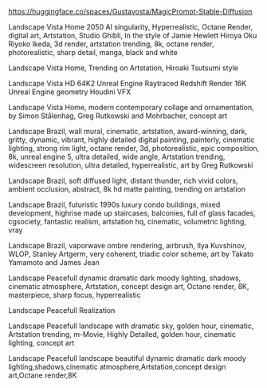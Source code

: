 https://huggingface.co/spaces/Gustavosta/MagicPrompt-Stable-Diffusion

Landscape Vista Home 2050 AI singularity, Hyperrealistic, Octane Render, digital art, Artstation, Studio Ghibli, In the style of Jamie Hewlett Hiroya Oku Riyoko Ikeda, 3d render, artstation trending, 8k, octane render, photorealistic, sharp detail, manga, black and white

Landscape Vista Home, Trending on Artstation, Hiroaki Tsutsumi style

Landscape Vista HD 64K2 Unreal Engine Raytraced Redshift Render 16K Unreal Engine geometry Houdini VFX

Landscape Vista Home, modern contemporary collage and ornamentation, by Simon Stålenhag, Greg Rutkowski and Mohrbacher, concept art

Landscape Brazil, wall mural, cinematic, artstation, award-winning, dark, gritty, dynamic, vibrant, highly detailed digital painting, painterly, cinematic lighting, strong rim light, octane render, 3d, photorealistic, epic composition, 8k, unreal engine 5, ultra detailed, wide angle, Artstation trending, widescreen resolution, ultra detailed, hyperrealistic, art by Greg Rutkowski

Landscape Brazil, soft diffused light, distant thunder, rich vivid colors, ambient occlusion, abstract, 8k hd matte painting, trending on artstation

Landscape Brazil, futuristic 1990s luxury condo buildings, mixed development, highrise made up staircases, balconies, full of glass facades, cgsociety, fantastic realism, artstation hq, cinematic, volumetric lighting, vray

Landscape Brazil, vaporwave ombre rendering, airbrush, Ilya Kuvshinov, WLOP, Stanley Artgerm, very coherent, triadic color scheme, art by Takato Yamamoto and James Jean

Landscape Peacefull dynamic dramatic dark moody lighting, shadows, cinematic atmosphere, Artstation, concept design art, Octane render, 8K, masterpiece, sharp focus, hyperrealistic

Landscape Peacefull Realization

Landscape Peacefull landscape with dramatic sky, golden hour, cinematic, Artstation trending, m-Movie, Highly Detailed, golden hour, cinematic lighting, concept art

Landscape Peacefull landscape beautiful dynamic dramatic dark moody lighting,shadows,cinematic atmosphere,Artstation,concept design art,Octane render,8K

